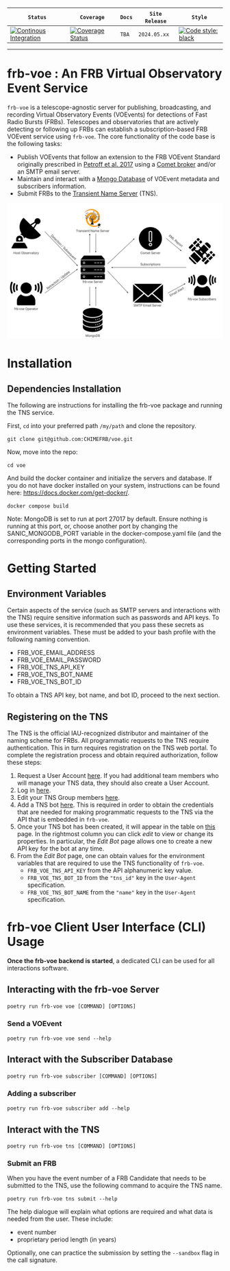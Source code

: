 |   **`Status`**   | **`Coverage`**  |   **`Docs`**    |  **`Site Release`**  |   **`Style`**    |
|-----------------|-----------------|-----------------|-----------------| -----------------|
[![Continous Integration](https://github.com/CHIMEFRB/voe/actions/workflows/ci.yml/badge.svg?branch=master)](https://github.com/CHIMEFRB/voe/actions/workflows/ci.yml) | [![Coverage Status](https://coveralls.io/repos/github/CHIMEFRB/voe/badge.svg?branch=main)](https://coveralls.io/github/CHIMEFRB/voe?branch=main) | `TBA` | `2024.05.xx` | [![Code style: black](https://img.shields.io/badge/code%20style-black-000000.svg)](https://black.readthedocs.io/en/stable/) |
---

# frb-voe : An FRB Virtual Observatory Event Service

`frb-voe` is a telescope-agnostic server for publishing, broadcasting, and recording Virtual Observatory Events (VOEvents) for detections of Fast Radio Bursts (FRBs). Telescopes and observatories that are actively detecting or following up FRBs can establish a subscription-based FRB VOEvent service using `frb-voe`. The core functionality of the code base is the following tasks:

- Publish VOEvents that follow an extension to the FRB VOEvent Standard originally prescribed in [Petroff et al. 2017](https://arxiv.org/abs/1710.08155) using a [Comet broker](https://www.sciencedirect.com/science/article/pii/S2213133714000407) and/or an SMTP email server.
- Maintain and interact with a [Mongo Database](https://www.mongodb.com/) of VOEvent metadata and subscribers information.
- Submit FRBs to the [Transient Name Server](https://www.wis-tns.org) (TNS).

![frb-voe-workflow](/frb-voe-workflow.png?raw=true "The frb-voe Workflow")


# Installation
## Dependencies Installation

The following are instructions for installing the frb-voe package and running the TNS service.

First, `cd` into your preferred path `/my/path` and clone the repository.

```
git clone git@github.com:CHIMEFRB/voe.git
```

Now, move into the repo:

```
cd voe
```

And build the docker container and initialize the servers and database. If you do not have docker installed on your system, instructions can be found here: https://docs.docker.com/get-docker/.

```
docker compose build
```
Note: MongoDB is set to run at port 27017 by default. Ensure nothing is running at this port, or, choose another port by changing the SANIC_MONGODB_PORT variable in the docker-compose.yaml file (and the corresponding ports in the mongo configuration). 


# Getting Started

## Environment Variables

Certain aspects of the service (such as SMTP servers and interactions with the TNS) require sensitive information such as passwords and API keys. To use these services, it is recommended that you pass these secrets as environment variables. These must be added to your bash profile with the following naming convention.

- FRB_VOE_EMAIL_ADDRESS
- FRB_VOE_EMAIL_PASSWORD
- FRB_VOE_TNS_API_KEY
- FRB_VOE_TNS_BOT_NAME
- FRB_VOE_TNS_BOT_ID

To obtain a TNS API key, bot name, and bot ID, proceed to the next section.

## Registering on the TNS

The TNS is the official IAU-recognized distributor and maintainer of the naming scheme for FRBs. All programmatic requests to the TNS require authentication. This in turn requires registration on the TNS web portal. To complete the registration process and obtain required authorization, follow these steps:

1. Request a User Account [here](https://www.wis-tns.org/user/register). If you had additional team members who will manage your TNS data, they should also create a User Account.
2. Log in [here](https://www.wis-tns.org/user).
3. Edit your TNS Group members [here](https://www.wis-tns.org/groups).
4. Add a TNS bot [here](https://www.wis-tns.org/bots). This is required in order to obtain the credentials that are needed for making programmatic requests to the TNS via the API that is embedded in `frb-voe`.
5. Once your TNS bot has been created, it will appear in the table on [this](https://www.wis-tns.org/bots) page. In the rightmost column you can click *edit* to view or change its properties. In particular, the *Edit Bot* page allows one to create a new API key for the bot at any time.
6. From the *Edit Bot* page, one can obtain values for the environment variables that are required to use the TNS functionality of `frb-voe`.
    - `FRB_VOE_TNS_API_KEY` from the API alphanumeric key value.
    - `FRB_VOE_TNS_BOT_ID` from the `"tns_id"` key in the `User-Agent` specification.
    - `FRB_VOE_TNS_BOT_NAME` from the `"name"` key in the `User-Agent` specification.

# frb-voe Client User Interface (CLI) Usage

**Once the frb-voe backend is started**, a dedicated CLI can be used for all interactions software.

## Interacting with the frb-voe Server

```
poetry run frb-voe voe [COMMAND] [OPTIONS]
```
### Send a VOEvent

```
poetry run frb-voe voe send --help
```

## Interact with the Subscriber Database

```
poetry run frb-voe subscriber [COMMAND] [OPTIONS]
```
### Adding a subscriber

```
poetry run frb-voe subscriber add --help
```

## Interact with the TNS

```
poetry run frb-voe tns [COMMAND] [OPTIONS]
```

### Submit an FRB

When you have the event number of a FRB Candidate that needs to be submitted to the TNS, use the following command to acquire the TNS name.

```
poetry run frb-voe tns submit --help
```

The help dialogue will explain what options are required and what data is needed from the user. These include:

- event number
- proprietary period length (in years)

Optionally, one can practice the submission by setting the `--sandbox` flag in the call signature.
